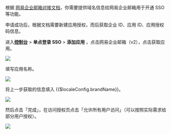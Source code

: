 <IntegrationDetailCard :title="`向网易企业邮箱申请开通 SSO 功能`">

根据 [网易企业邮箱对接文档](<https://authing-files.oss-cn-zhangjiakou.aliyuncs.com/authing-console/application-templates/163-exmail-doc/%E7%BD%91%E6%98%93%E4%BC%81%E4%B8%9A%E9%82%AE%E7%AE%B1%E5%AF%B9%E5%A4%96%E5%BC%80%E6%94%BE%E5%B9%B3%E5%8F%B0%E6%8A%80%E6%9C%AF%E7%99%BD%E7%9A%AE%E4%B9%A6V1.5(1)(1).docx>)，你需要提供域名信息给网易企业邮箱用于开通 SSO 等功能。

申请成功后，根据文档需要新建应用授权，而后获取企业 ID、应用 ID、应用授权码信息。

</IntegrationDetailCard>

<IntegrationDetailCard :title="`在 ${$localeConfig.brandName} 中创建应用`">

进入[**控制台**](https://console.authing.cn) > **单点登录 SSO** > **添加应用** ，点击网易企业邮箱（v2），点击获取应用。

![](~@imagesZhCn/integration/wangyi-email-v2/1-1.png)

填写应用名称。

![](~@imagesZhCn/integration/wangyi-email-v2/1-2.png)

将上一步获取的信息填入 {{$localeConfig.brandName}}。

![](~@imagesZhCn/integration/wangyi-email-v2/1-3.png)

然后点击「完成」，在访问授权页点击「允许所有用户访问」（可以按照实际需求给部分用户授权）。

![](~@imagesZhCn/integration/wangyi-email-v2/1-4.png)

</IntegrationDetailCard>
